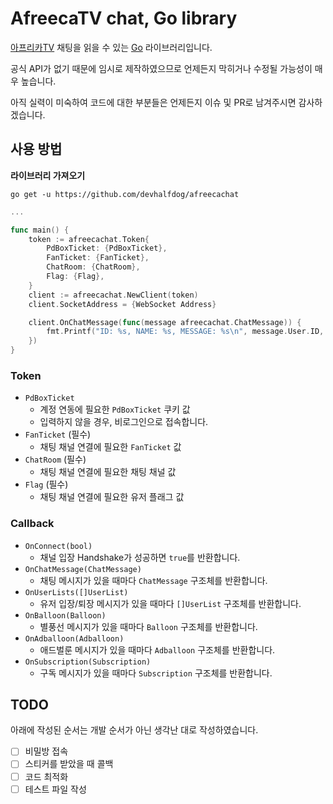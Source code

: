 # AfreecaTV chat, Go library
[아프리카TV](https://afreecatv.com) 채팅을 읽을 수 있는 [Go](https://go.dev) 라이브러리입니다.

공식 API가 없기 때문에 임시로 제작하였으므로 언제든지 막히거나 수정될 가능성이 매우 높습니다.

아직 실력이 미숙하여 코드에 대한 부분들은 언제든지 이슈 및 PR로 남겨주시면 감사하겠습니다.

## 사용 방법
**라이브러리 가져오기**

`go get -u https://github.com/devhalfdog/afreecachat`

```go
...

func main() {
    token := afreecachat.Token{
        PdBoxTicket: {PdBoxTicket},
        FanTicket: {FanTicket},
        ChatRoom: {ChatRoom},
        Flag: {Flag},
    }
    client := afreecachat.NewClient(token)
    client.SocketAddress = {WebSocket Address}

    client.OnChatMessage(func(message afreecachat.ChatMessage)) {
        fmt.Printf("ID: %s, NAME: %s, MESSAGE: %s\n", message.User.ID, message.User.Name, message.Message)
    })
}
```

### Token
- `PdBoxTicket`
  - 계정 연동에 필요한 `PdBoxTicket` 쿠키 값
  - 입력하지 않을 경우, 비로그인으로 접속합니다.
- `FanTicket` (필수)
  - 채팅 채널 연결에 필요한 `FanTicket` 값
- `ChatRoom` (필수)
  - 채팅 채널 연결에 필요한 채팅 채널 값
- `Flag` (필수)
  - 채팅 채널 연결에 필요한 유저 플래그 값

### Callback
- `OnConnect(bool)`
  - 채널 입장 Handshake가 성공하면 `true`를 반환합니다.
- `OnChatMessage(ChatMessage)`
  - 채팅 메시지가 있을 때마다 `ChatMessage` 구조체를 반환합니다.
- `OnUserLists([]UserList)`
  - 유저 입장/퇴장 메시지가 있을 때마다 `[]UserList` 구조체를 반환합니다.
- `OnBalloon(Balloon)`
  - 별풍선 메시지가 있을 때마다 `Balloon` 구조체를 반환합니다.
- `OnAdballoon(Adballoon)`
  - 애드벌룬 메시지가 있을 때마다 `Adballoon` 구조체를 반환합니다.
- `OnSubscription(Subscription)`
  - 구독 메시지가 있을 때마다 `Subscription` 구조체를 반환합니다.

## TODO
아래에 작성된 순서는 개발 순서가 아닌 생각난 대로 작성하였습니다.

- [ ] 비밀방 접속
- [ ] 스티커를 받았을 때 콜백
- [ ] 코드 최적화
- [ ] 테스트 파일 작성